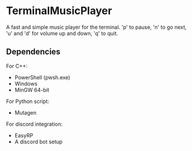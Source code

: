 # TerminalMusicPlayer

A fast and simple music player for the terminal. 'p' to pause, 'n' to go next, 'u' and 'd' for volume up and down, 'q' to quit.

## Dependencies
For C++:
- PowerShell (pwsh.exe)
- Windows
- MinGW 64-bit

For Python script:
- Mutagen

For discord integration:
- EasyRP
- A discord bot setup
